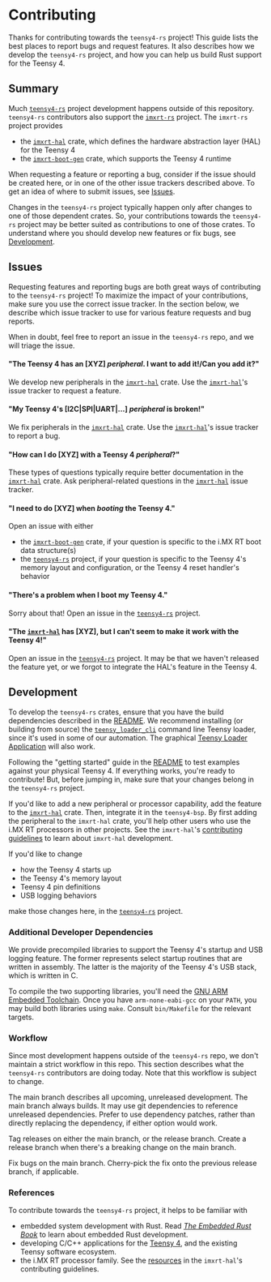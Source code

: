 # Contributing

Thanks for contributing towards the `teensy4-rs` project! This guide
lists the best places to report bugs and request features. It also
describes how we develop the `teensy4-rs` project, and how you can help
us build Rust support for the Teensy 4.

## Summary

Much [`teensy4-rs`] project development happens outside of this
repository. `teensy4-rs` contributors also support the [`imxrt-rs`]
project. The `imxrt-rs` project provides

-   the [`imxrt-hal`] crate, which defines the hardware abstraction
    layer (HAL) for the Teensy 4
-   the [`imxrt-boot-gen`] crate, which supports the Teensy 4 runtime

When requesting a feature or reporting a bug, consider if the issue
should be created here, or in one of the other issue trackers described
above. To get an idea of where to submit issues, see [Issues].

Changes in the `teensy4-rs` project typically happen only after changes
to one of those dependent crates. So, your contributions towards the
`teensy4-rs` project may be better suited as contributions to one of
those crates. To understand where you should develop new features or fix
bugs, see [Development].

## Issues

Requesting features and reporting bugs are both great ways of
contributing to the `teensy4-rs` project! To maximize the impact of your
contributions, make sure you use the correct issue tracker. In the
section below, we describe which issue tracker to use for various
feature requests and bug reports.

When in doubt, feel free to report an issue in the `teensy4-rs` repo,
and we will triage the issue.

#### "The Teensy 4 has an \[XYZ\] *peripheral*. I want to add it!/Can you add it?"

We develop new peripherals in the [`imxrt-hal`] crate. Use the
[`imxrt-hal`]'s issue tracker to request a feature.

#### "My Teensy 4's \[I2C\|SPI\|UART\|...\] *peripheral* is broken!"

We fix peripherals in the [`imxrt-hal`] crate. Use the [`imxrt-hal`]'s
issue tracker to report a bug.

#### "How can I do \[XYZ\] with a Teensy 4 *peripheral*?"

These types of questions typically require better documentation in the
[`imxrt-hal`] crate. Ask peripheral-related questions in the
[`imxrt-hal`] issue tracker.

#### "I need to do \[XYZ\] when *booting* the Teensy 4."

Open an issue with either

-   the [`imxrt-boot-gen`] crate, if your question is specific to the
    i.MX RT boot data structure(s)
-   the [`teensy4-rs`] project, if your question is specific to the
    Teensy 4's memory layout and configuration, or the Teensy 4 reset
    handler's behavior

#### "There's a problem when I boot my Teensy 4."

Sorry about that! Open an issue in the [`teensy4-rs`] project.

#### "The [`imxrt-hal`] has \[XYZ\], but I can't seem to make it work with the Teensy 4!"

Open an issue in the [`teensy4-rs`] project. It may be that we haven't
released the feature yet, or we forgot to integrate the HAL's feature in
the Teensy 4.

## Development

To develop the `teensy4-rs` crates, ensure that you have the build
dependencies described in the [README]. We recommend installing (or
building from source) the [`teensy_loader_cli`] command line Teensy
loader, since it's used in some of our automation. The graphical [Teensy
Loader Application] will also work.

Following the "getting started" guide in the [README] to test examples
against your physical Teensy 4. If everything works, you're ready to
contribute! But, before jumping in, make sure that your changes belong
in the `teensy4-rs` project.

If you'd like to add a new peripheral or processor capability, add the
feature to the [`imxrt-hal`] crate. Then, integrate it in the
`teensy4-bsp`. By first adding the peripheral to the `imxrt-hal` crate,
you'll help other users who use the i.MX RT processors in other
projects. See the `imxrt-hal`'s [contributing guidelines] to learn about
`imxrt-hal` development.

If you'd like to change

-   how the Teensy 4 starts up
-   the Teensy 4's memory layout
-   Teensy 4 pin definitions
-   USB logging behaviors

make those changes here, in the [`teensy4-rs`] project.

### Additional Developer Dependencies

We provide precompiled libraries to support the Teensy 4's startup and
USB logging feature. The former represents select startup routines that
are written in assembly. The latter is the majority of the Teensy 4's
USB stack, which is written in C.

To compile the two supporting libraries, you'll need the [GNU ARM
Embedded Toolchain]. Once you have `arm-none-eabi-gcc` on your `PATH`,
you may build both libraries using `make`. Consult `bin/Makefile` for
the relevant targets.

### Workflow

Since most development happens outside of the `teensy4-rs` repo, we
don't maintain a strict workflow in this repo. This section describes
what the `teensy4-rs` contributors are doing today. Note that this
workflow is subject to change.

The main branch describes all upcoming, unreleased development. The main
branch always builds. It may use git dependencies to reference
unreleased dependencies. Prefer to use dependency patches, rather than
directly replacing the dependency, if either option would work.

Tag releases on either the main branch, or the release branch. Create a
release branch when there's a breaking change on the main branch.

Fix bugs on the main branch. Cherry-pick the fix onto the previous
release branch, if applicable.

### References

To contribute towards the `teensy4-rs` project, it helps to be familiar
with

-   embedded system development with Rust. Read [*The Embedded Rust
    Book*] to learn about embedded Rust development.
-   developing C/C++ applications for the [Teensy 4], and the existing
    Teensy software ecosystem.
-   the i.MX RT processor family. See the [resources] in the
    `imxrt-hal`'s contributing guidelines.

  [`teensy4-rs`]: https://github.com/mciantyre/teensy4-rs
  [`imxrt-rs`]: https://github.com/imxrt-rs
  [`imxrt-hal`]: https://github.com/imxrt-rs/imxrt-hal
  [`imxrt-boot-gen`]: https://github.com/imxrt-rs/imxrt-boot-gen
  [Issues]: #issues
  [Development]: #development
  [README]: README.md
  [`teensy_loader_cli`]: https://github.com/PaulStoffregen/teensy_loader_cli
  [Teensy Loader Application]: https://www.pjrc.com/teensy/loader.html
  [contributing guidelines]: https://github.com/imxrt-rs/imxrt-rs/blob/master/CONTRIBUTING.md
  [GNU ARM Embedded Toolchain]: https://developer.arm.com/tools-and-software/open-source-software/developer-tools/gnu-toolchain/gnu-rm
  [*The Embedded Rust Book*]: https://rust-embedded.github.io/book/intro/index.html
  [Teensy 4]: https://www.pjrc.com/store/teensy40.html
  [resources]: https://github.com/imxrt-rs/imxrt-rs/blob/master/CONTRIBUTING.md#resources

